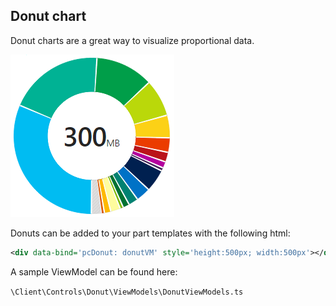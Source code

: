 
## Donut chart

Donut charts are a great way to visualize proportional data.

![Donut](../media/portalfx-ui-concepts/donut.png)

Donuts can be added to your part templates with the following html:

```xml
<div data-bind='pcDonut: donutVM' style='height:500px; width:500px'></div>
```

A sample ViewModel can be found here:

`\Client\Controls\Donut\ViewModels\DonutViewModels.ts`
